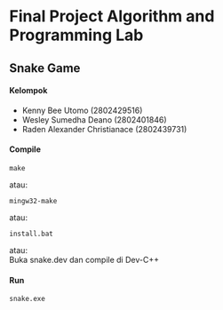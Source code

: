 # Final Project Algorithm and Programming Lab
## Snake Game

#### Kelompok
- Kenny Bee Utomo (2802429516)
- Wesley Sumedha Deano (2802401846)
- Raden Alexander Christianace (2802439731)

#### Compile
```
make
```
atau:
```
mingw32-make
```
atau:
```
install.bat
```
atau:\
Buka snake.dev dan compile di Dev-C++

#### Run
```
snake.exe
```
